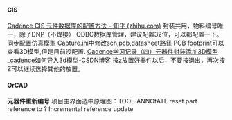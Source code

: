 #### CIS
[Cadence CIS 元件数据库的配置方法 - 知乎 (zhihu.com)](https://zhuanlan.zhihu.com/p/444610248)
封装共用，物料编号唯一，除了DNP（不焊接）
ODBC数据库管理，建议配置32位，可以都配置一下。
同步配置仿真模型
Capture.ini中修改sch,pcb,datasheet路径
PCB footprint可以查看3D模型,但是目前没配置.
[Cadence学习记录（四）元器件封装添加3D模型_cadence如何导入3d模型-CSDN博客](https://blog.csdn.net/AAbbccdd12345685/article/details/125978151)
按z放置好器件以后，不要按退出，再次按Z可以继续选择其他的放置。
#### OrCAD

**元器件重新编号**
	项目主界面选中原理图：TOOL-ANNOtATE
	reset part reference to ?
	Incremental reference update

